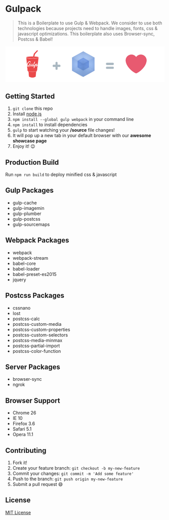 # Gulpack

> This is a Boilerplate to use Gulp & Webpack. We consider to use both technologies because projects need to handle images, fonts, css & javascript optimizations. This boilerplate also uses Browser-sync, Postcss & Babel!

![Gulpack S2](public/images/presentation.jpg?raw=true "Gulpack S2")

## Getting Started

1. `git clone` this repo
2. Install [node.js](https://nodejs.org/en/download/)
3. `npm install --global gulp webpack` in your command line
4. `npm install` to install dependencies
5. `gulp` to start watching your **/source** file changes!
6. It will pop up a new tab in your default browser with our **awesome showcase page**
7. Enjoy it! :wink:

## Production Build

Run `npm run build` to deploy minified css & javascript

## Gulp Packages

* gulp-cache
* gulp-imagemin
* gulp-plumber
* gulp-postcss
* gulp-sourcemaps

## Webpack Packages

* webpack
* webpack-stream
* babel-core
* babel-loader
* babel-preset-es2015
* jquery

## Postcss Packages

* cssnano
* lost
* postcss-calc
* postcss-custom-media
* postcss-custom-properties
* postcss-custom-selectors
* postcss-media-minmax
* postcss-partial-import
* postcss-color-function

## Server Packages

* browser-sync
* ngrok

## Browser Support

* Chrome 26
* IE 10
* Firefox 3.6
* Safari 5.1
* Opera 11.1

## Contributing

1. Fork it!
2. Create your feature branch: `git checkout -b my-new-feature`
3. Commit your changes: `git commit -m 'Add some feature'`
4. Push to the branch: `git push origin my-new-feature`
5. Submit a pull request :smile:

## License

[MIT License](https://opensource.org/licenses/MIT)